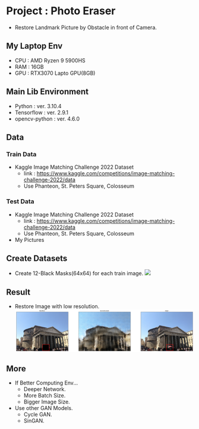 # Project : Photo Eraser

- Restore Landmark Picture by Obstacle in front of Camera.

## My Laptop Env

- CPU : AMD Ryzen 9 5900HS
- RAM : 16GB
- GPU : RTX3070 Lapto GPU(8GB)

## Main Lib Environment

- Python : ver. 3.10.4
- Tensorflow : ver. 2.9.1
- opencv-python : ver. 4.6.0

## Data

### Train Data

- Kaggle Image Matching Challenge 2022 Dataset
  - link : https://www.kaggle.com/competitions/image-matching-challenge-2022/data
  - Use Phanteon, St. Peters Square, Colosseum

### Test Data

- Kaggle Image Matching Challenge 2022 Dataset
  - link : https://www.kaggle.com/competitions/image-matching-challenge-2022/data
  - Use Phanteon, St. Peters Square, Colosseum
- My Pictures

## Create Datasets

- Create 12-Black Masks(64x64) for each train image.
  <img src="./figures/Custom_DA_sample.png">

## Result

- Restore Image with low resolution.
  <img src="./figures/result.png">

## More

- If Better Computing Env...
  - Deeper Network.
  - More Batch Size.
  - Bigger Image Size.
- Use other GAN Models.
  - Cycle GAN.
  - SinGAN.
